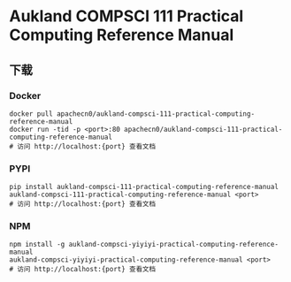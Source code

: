 # Aukland COMPSCI 111 Practical Computing Reference Manual

## 下载

### Docker

```
docker pull apachecn0/aukland-compsci-111-practical-computing-reference-manual
docker run -tid -p <port>:80 apachecn0/aukland-compsci-111-practical-computing-reference-manual
# 访问 http://localhost:{port} 查看文档
```

### PYPI

```
pip install aukland-compsci-111-practical-computing-reference-manual
aukland-compsci-111-practical-computing-reference-manual <port>
# 访问 http://localhost:{port} 查看文档
```

### NPM

```
npm install -g aukland-compsci-yiyiyi-practical-computing-reference-manual
aukland-compsci-yiyiyi-practical-computing-reference-manual <port>
# 访问 http://localhost:{port} 查看文档
```